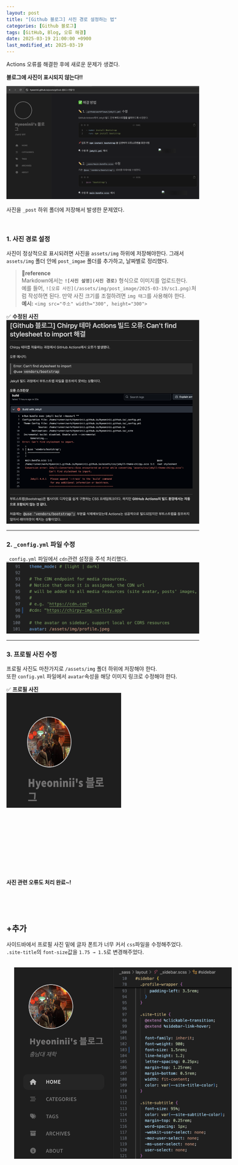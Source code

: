 ```yaml
---
layout: post
title: "[Github 블로그] 사진 경로 설정하는 법"
categories: [Github 블로그]
tags: [GitHub, Blog, 오류 해결]
date: 2025-03-19 21:00:00 +0900
last_modified_at: 2025-03-19
---
```


Actions 오류를 해결한 후에 새로운 문제가 생겼다.

**블로그에 사진이 표시되지 않는다!!**
 
![오류난 사진](/assets/img/post_image/2025-03-19/sc1.png)

사진을 `_post` 하위 폴더에 저장해서 발생한 문제였다. 

<br>

### 1. 사진 경로 설정
사진이 정상적으로 표시되려면 사진을 `assets/img` 하위에 저장해야한다. 그래서 `assets/img` 폴더 안에 `post_imgae` 폴더를 추가하고, 날짜별로 정리했다. 

> **📌reference**  
> Markdown에서는 **`![사진 설명](사진 경로)`** 형식으로 이미지를 업로드한다.  
예를 들어, `![오류 사진](/assets/img/post_image/2025-03-19/sc1.png)`처럼 작성하면 된다.
만약 사진 크기를 조절하려면 `img 태그`를 사용해야 한다.  
**예시:** `<img src="주소" width="300", height="300">`

✅ **수정된 사진**
![수정된 사진](/assets/img/post_image/2025-03-19/sc2.png)

---

### 2. `_config.yml` 파일 수정
`_config.yml` 파일에서 `cdn`관련 설정을 주석 처리했다.
![_config.yml 파일 수정](/assets/img/post_image/2025-03-19/sc3.png)

---

### 3. 프로필 사진 수정
프로필 사진도 마찬가지로 `/assets/img` 폴더 하위에 저장해야 한다.  
또한 `config.yml` 파일에서 `avatar`속성을 해당 이미지 링크로 수정해야 한다.

✅ **프로필 사진**
<br>
<img src="../assets/img/post_image/2025-03-19/sc4.png" style="width: 300px; height: 300px"/>  

<br><br><br><br><br><br><br><br><br>

**사진 관련 오류도 처리 완료~!**

<br><br><br>

## +추가
사이드바에서 프로필 사진 밑에 글자 폰트가 너무 커서 `css`파일을 수정해주었다. 
`.site-title`의 `font-size`값을 `1.75 → 1.5`로 변경해주었다.  

<br>

<div style="display: flex; align-items: center;">
  <img src="../assets/img/post_image/2025-03-19/sc6.png" width="400" height="500" style="margin-left: 20px" />
  <img src="../assets/img/post_image/2025-03-19/sc5.png" width="400" height="500" style="margin-right: 20px;" />
</div>